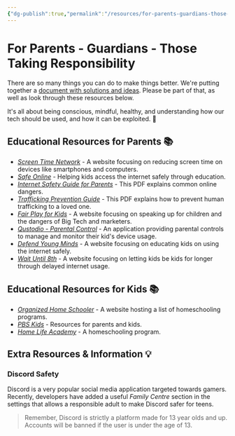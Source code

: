 ```yaml
---
{"dg-publish":true,"permalink":"/resources/for-parents-guardians-those-taking-responsibility/"}
---
```


# For Parents - Guardians - Those Taking Responsibility

There are so many things you can do to make things better. We're putting together a [document with solutions and ideas](https://docs.google.com/document/d/1dyUqccIRYcNA5nHFql1QAvSDd4M3KfkKqwI1pPiSiDw/edit?usp=sharing). Please be part of that, as well as look through these resources below.

It's all about being conscious, mindful, healthy, and understanding how our tech should be used, and how it can be exploited. 🌳

## Educational Resources for Parents 📚️

- *[Screen Time Network](https://screentimenetwork.org/)* - A website focusing on reducing screen time on devices like smartphones and computers.
- *[Safe Online](https://safeonline.global/what-we-do-overview/)* - Helping kids access the internet safely through education.
- *[Internet Safety Guide for Parents](https://www.gcsomichigan.com/_files/ugd/4fba35_eb1dd9fd97004614bd7db3fcd9cda79c.pdf)* - This PDF explains common online dangers.
- *[Trafficking Prevention Guide](https://www.gcsomichigan.com/_files/ugd/4fba35_c1c2d24ab4cd4995ac5edffdfce046c0.pdf)* - This PDF explains how to prevent human trafficking to a loved one.
- *[Fair Play for Kids](https://fairplayforkids.org/)* - A website focusing on speaking up for children and the dangers of Big Tech and marketers.
- *[Qustodio - Parental Control](https://www.qustodio.com/)* - An application providing parental controls to manage and monitor their kid's device usage. 
- *[Defend Young Minds](https://www.defendyoungminds.com/)* - A website focusing on educating kids on using the internet safely.
- *[Wait Until 8th](https://www.waituntil8th.org/)* - A website focusing on letting kids be kids for longer through delayed internet usage.
## Educational Resources for Kids 📚️

- *[Organized Home Schooler](https://www.organizedhomeschooler.com/online-homeschool-classes/)* - A website hosting a list of homeschooling programs.
- *[PBS Kids](https://pbskids.org/learn/)* - Resources for parents and kids.
- *[Home Life Academy](https://homelifeacademy.com/)* - A homeschooling program.
## Extra Resources & Information 💡

### Discord Safety

Discord is a very popular social media application targeted towards gamers. Recently, developers have added a useful *Family Centre* section in the settings that allows a responsible adult to make Discord safer for teens. 

> Remember, Discord is strictly a platform made for 13 year olds and up. Accounts will be banned if the user is under the age of 13.